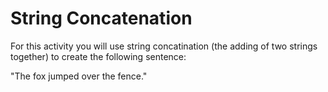 # String Concatenation

For this activity you will use string concatination (the adding of two strings together) to create the following sentence:

"The fox jumped over the fence."
